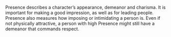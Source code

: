 Presence describes a character’s appearance, demeanor and charisma. It is important for making a good impression, as well as for leading people. Presence also measures how imposing or intimidating a person is. Even if not physically attractive, a person with high Presence might still have a demeanor that commands respect.